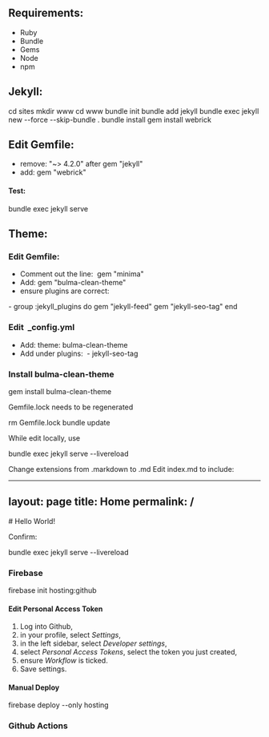 ## Requirements:
*  Ruby 
*  Bundle 
*  Gems 
*  Node 
*  npm 

    
## Jekyll:

        
cd sites 
mkdir www
cd www
bundle init
bundle add jekyll
bundle exec jekyll new \-\-force \-\-skip-bundle \.
bundle install
gem install webrick
        
## Edit Gemfile: 
* remove: "~> 4.2.0" after gem "jekyll"
* add: gem "webrick"

#### Test: 

    
bundle exec jekyll serve
    

    
## Theme:

### Edit Gemfile:
* Comment out the line:  gem "minima"
* Add: gem "bulma-clean-theme"
* ensure plugins are correct: 

        
\- group :jekyll_plugins do
  gem "jekyll-feed"
  gem "jekyll-seo-tag"
end
        

### Edit  _config.yml

* Add: theme: bulma-clean-theme
* Add under plugins:  \- jekyll-seo-tag 

### Install bulma-clean-theme

        
gem install bulma-clean-theme
        

Gemfile.lock needs to be regenerated

        
rm Gemfile.lock
bundle update
        

While edit locally, use 

        
bundle exec jekyll serve \-\-livereload
        

Change extensions from .markdown to .md
Edit index.md to include: 

---
layout: page
title: Home
permalink: /
---

\# Hello World!
        

Confirm:

        
bundle exec jekyll serve --livereload
        
### Firebase
        
firebase init hosting:github
        
#### Edit Personal Access Token

1. Log into Github, 
2. in your profile, select *Settings*, 
3. in the left sidebar, select *Developer settings*,
4. select *Personal Access Tokens*, select the token you just created,
5. ensure *Workflow* is ticked.
6. Save settings.

#### Manual Deploy
        
firebase deploy --only hosting
        
### Github Actions
